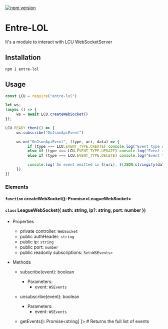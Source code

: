 [![npm version](https://badge.fury.io/js/entre-lol.svg)](https://badge.fury.io/js/entre-lol)

# Entre-LOL

It's a module to interact with LCU WebSocketServer

## Installation
```
npm i entre-lol
```

## Usage
```javascript
const LCU = require("entre-lol")

let ws;
(async () => {
     ws = await LCU.createWebSocket()
});

LCU.READY.then(() => {
     ws.subscribe("OnJsonApiEvent")

     ws.on("OnJsonApiEvent", (type, uri, data) => {
          if (type === LCU.EVENT_TYPE.CREATE) console.log("Event type was 'Create'")
          else if (type === LCU.EVENT_TYPE.UPDATE) console.log("Event type was 'Update'")
          else if (type === LCU.EVENT_TYPE.DELETE) console.log("Event type was 'Delete'")

          console.log(`An event emitted in ${uri}, ${JSON.stringify(data)}`)
     })
})
```


### Elements

#### `function` createWebSocket(): Promise<LeagueWebSocket\>


#### `class` LeagueWebSocket({ auth: string, ip?: string, port: number })
- Properties
     - private controller: `WebSocket`
     - public authHeader: `string`
     - public ip: `string`
     - public port: `number`
     - public readonly subscriptions: `Set<WSEvents>`

- Methods
     - subscribe(event): boolean
          - Parameters:
            - event: `WSEvents` 

     - unsubscribe(event): boolean
          - Parameters:
            - event: `WSEvents` 
     
     - getEvents(): Promise<string[ ]\> # Returns the full list of events